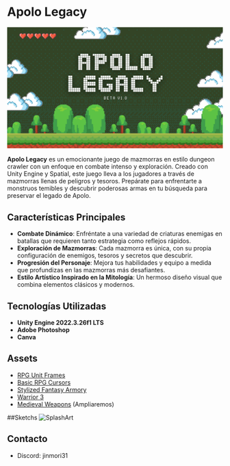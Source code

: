 # Apolo Legacy
![SplashArt](ApoloLegacy.png)

**Apolo Legacy** es un emocionante juego de mazmorras en estilo dungeon crawler con un enfoque en combate intenso y exploración. Creado con Unity Engine y Spatial, este juego lleva a los jugadores a través de mazmorras llenas de peligros y tesoros. Prepárate para enfrentarte a monstruos temibles y descubrir poderosas armas en tu búsqueda para preservar el legado de Apolo.

## Características Principales

- **Combate Dinámico**: Enfréntate a una variedad de criaturas enemigas en batallas que requieren tanto estrategia como reflejos rápidos.
- **Exploración de Mazmorras**: Cada mazmorra es única, con su propia configuración de enemigos, tesoros y secretos que descubrir.
- **Progresión del Personaje**: Mejora tus habilidades y equipo a medida que profundizas en las mazmorras más desafiantes.
- **Estilo Artístico Inspirado en la Mitología**: Un hermoso diseño visual que combina elementos clásicos y modernos.

## Tecnologías Utilizadas

- **Unity Engine 2022.3.26f1 LTS**
- **Adobe Photoshop**
- **Canva**

## Assets
- [RPG Unit Frames](https://assetstore.unity.com/packages/2d/gui/icons/rpg-unitframes-1-powerful-metal-95252#description)
- [Basic RPG Cursors](https://assetstore.unity.com/packages/2d/textures-materials/basic-rpg-cursors-139404)
- [Stylized Fantasy Armory](https://assetstore.unity.com/packages/3d/environments/fantasy/stylized-fantasy-armory-low-poly-3d-art-249203)
- [Warrior 3](https://assetstore.unity.com/packages/3d/characters/humanoids/fantasy/warrior-3-180877)
- [Medieval Weapons](https://assetstore.unity.com/packages/3d/props/weapons/free-pack-of-medieval-weapons-136607)
(Ampliaremos)

##Sketchs
![SplashArt](SplashSketch.png)

## Contacto
- Discord: jinmori31

